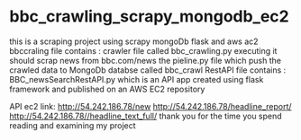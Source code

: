 # bbc_crawling_scrapy_mongodb_ec2
this is a scraping project using scrapy mongoDb flask and aws ac2
bbccraling file contains : crawler file called bbc_crawling.py executing it should scrap news from bbc.com/news 
                          the pieline.py file which push the crawled data to MongoDb databse called bbc_crawl 
RestAPI file contains : BBC_newsSearchRestAPI.py which is an API app created using flask framework and published on an AWS EC2 repository 
                          
API ec2 link: http://54.242.186.78/new
              http://54.242.186.78/headline_report/<key>
              http://54.242.186.78//headline_text_full/<key>
thank you for the time you spend reading and examining my project 

